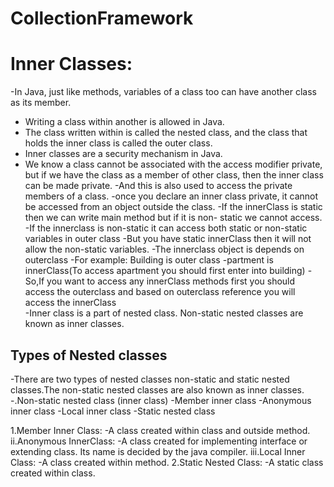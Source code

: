 # CollectionFramework

# Inner Classes:
-In Java, just like methods, variables of a class too can have another class as its member. 
- Writing a class within another is allowed in Java. 
- The class written within is called the nested class, and the class that holds the inner class is called the outer class.
- Inner classes are a security mechanism in Java.
- We know a class cannot be associated with the access modifier private, but if we have the class as a member of other class, then the inner class can be made private.
 -And this is also used to access the private members of a class.
-once you declare an inner class private, it cannot be accessed from an object outside the class.
-If the innerClass is static then we can write main method but if it is non- static we cannot access.
-If the innerclass is non-static it can access both static or non-static variables in outer class
-But you have static innerClass then it will not allow the non-static variables.
-The innerclass object is depends on outerclass
-For example: Building is outer class
		-partment is innerClass(To access apartment you should first enter into building)
-So,If you want to access any innerClass methods first you should access the outerclass and based on outerclass reference you will access the innerClass  
-Inner class is a part of nested class. Non-static nested classes are known as inner classes.
## Types of Nested classes
-There are two types of nested classes non-static and static nested classes.The non-static nested classes are also known as inner classes.
-.Non-static nested class (inner class)
	-Member inner class
	-Anonymous inner class
	-Local inner class
	-Static nested class

1.Member Inner Class:
-A class created within class and outside method.
ii.Anonymous InnerClass:
-A class created for implementing interface or extending class. Its name is decided by the java compiler.
iii.Local Inner Class:
-A class created within method.
2.Static Nested Class:
-A static class created within class.
